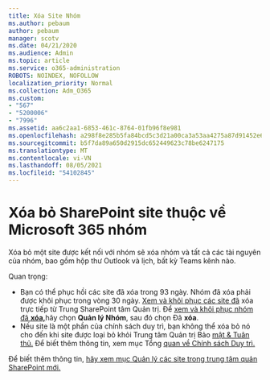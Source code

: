```yaml
---
title: Xóa Site Nhóm
ms.author: pebaum
author: pebaum
manager: scotv
ms.date: 04/21/2020
ms.audience: Admin
ms.topic: article
ms.service: o365-administration
ROBOTS: NOINDEX, NOFOLLOW
localization_priority: Normal
ms.collection: Adm_O365
ms.custom:
- "567"
- "5200006"
- "7996"
ms.assetid: aa6c2aa1-6853-461c-8764-01fb96f8e981
ms.openlocfilehash: a298f8e285b5fa84bcd5c3d21a00ca3a53aa4275a87d91452e6c41587fd20e7b
ms.sourcegitcommit: b5f7da89a650d2915dc652449623c78be6247175
ms.translationtype: MT
ms.contentlocale: vi-VN
ms.lasthandoff: 08/05/2021
ms.locfileid: "54102845"
---
```

# <a name="delete-a-sharepoint-site-that-belongs-to-a-microsoft-365-group"></a>Xóa bỏ SharePoint site thuộc về Microsoft 365 nhóm

Xóa bỏ một site được kết nối với nhóm sẽ xóa nhóm và tất cả các tài nguyên của nhóm, bao gồm hộp thư Outlook và lịch, bất kỳ Teams kênh nào.
  
Quan trọng:

- Bạn có thể phục hồi các site đã xóa trong 93 ngày. Nhóm đã xóa phải được khôi phục trong vòng 30 ngày. [Xem và khôi phục các site đã](https://admin.microsoft.com/sharepoint?page=recyclebin&modern=true) xóa trực tiếp từ Trung SharePoint tâm Quản trị. Để [xem và khôi phục nhóm đã **xóa,**](https://admin.microsoft.com/Adminportal/Home?source=applauncher#/deletedgroups)hãy chọn **Quản lý Nhóm**, sau đó chọn Đã **xóa**.
- Nếu site là một phần của chính sách duy trì, bạn không thể xóa bỏ nó cho đến khi site được loại bỏ khỏi Trung tâm Quản trị Bảo [mật & Tuân thủ.](https://protection.office.com/?rfr=AdminCenter#/retention) Để biết thêm thông tin, xem mục Tổng [quan về Chính sách Duy trì.](/microsoft-365/compliance/retention-policies)
  
Để biết thêm thông tin, [hãy xem mục Quản lý các site trong trung tâm quản SharePoint mới.](/sharepoint/manage-sites-in-new-admin-center)
